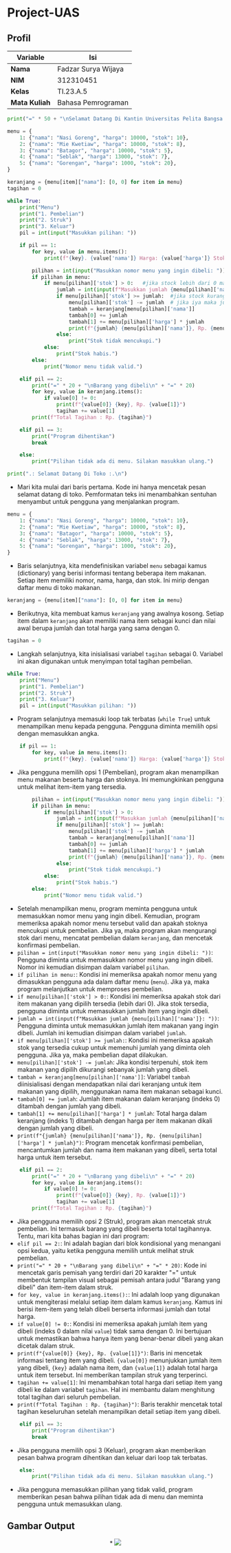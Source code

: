 # Project-UAS
## Profil
| Variable | Isi |
| -------- | --- |
| **Nama** | Fadzar Surya Wijaya |
| **NIM** | 312310451 |
| **Kelas** | TI.23.A.5 |
| **Mata Kuliah** | Bahasa Pemrograman |

```python
print("=" * 50 + "\nSelamat Datang Di Kantin Universitas Pelita Bangsa \n" + "=" * 50)

menu = {
    1: {"nama": "Nasi Goreng", "harga": 10000, "stok": 10},
    2: {"nama": "Mie Kwetiaw", "harga": 10000, "stok": 8},
    3: {"nama": "Batagor", "harga": 10000, "stok": 5},
    4: {"nama": "Seblak", "harga": 13000, "stok": 7},
    5: {"nama": "Gorengan", "harga": 1000, "stok": 20},
}

keranjang = {menu[item]["nama"]: [0, 0] for item in menu}
tagihan = 0

while True:
    print("Menu")
    print("1. Pembelian")
    print("2. Struk")
    print("3. Keluar")
    pil = int(input("Masukkan pilihan: "))

    if pil == 1:
        for key, value in menu.items():
            print(f"{key}. {value['nama']} Harga: {value['harga']} Stok: {value['stok']}")

        pilihan = int(input("Masukkan nomor menu yang ingin dibeli: "))
        if pilihan in menu:
            if menu[pilihan]['stok'] > 0:   #jika stock lebih dari 0 maka
                jumlah = int(input(f"Masukkan jumlah {menu[pilihan]['nama']}: "))  #variable jumlah akan memanggil input baru
                if menu[pilihan]['stok'] >= jumlah:  #jika stock kurang dari jumlah yg otomatis mengacu pada jumlah nasi goreng
                    menu[pilihan]['stok'] -= jumlah  # jika iya maka jumlah tersebut akan dikurangi dari stock sebelumnya
                    tambah = keranjang[menu[pilihan]['nama']]
                    tambah[0] += jumlah
                    tambah[1] += menu[pilihan]['harga'] * jumlah
                    print(f"{jumlah} {menu[pilihan]['nama']}, Rp. {menu[pilihan]['harga'] * jumlah}")
                else:
                    print("Stok tidak mencukupi.")
            else:
                print("Stok habis.")
        else:
            print("Nomor menu tidak valid.")

    elif pil == 2:
        print("=" * 20 + "\nBarang yang dibeli\n" + "=" * 20)
        for key, value in keranjang.items():
            if value[0] != 0:
                print(f"{value[0]} {key}, Rp. {value[1]}")
                tagihan += value[1]
        print(f"Total Tagihan : Rp. {tagihan}")

    elif pil == 3:
        print("Program dihentikan")
        break

    else:
        print("Pilihan tidak ada di menu. Silakan masukkan ulang.")
```

```python
print(".: Selamat Datang Di Toko :.\n")
```
* Mari kita mulai dari baris pertama. Kode ini hanya mencetak pesan selamat datang di toko. Pemformatan teks ini menambahkan sentuhan menyambut untuk pengguna yang menjalankan program.

```python
menu = {
    1: {"nama": "Nasi Goreng", "harga": 10000, "stok": 10},
    2: {"nama": "Mie Kwetiaw", "harga": 10000, "stok": 8},
    3: {"nama": "Batagor", "harga": 10000, "stok": 5},
    4: {"nama": "Seblak", "harga": 13000, "stok": 7},
    5: {"nama": "Gorengan", "harga": 1000, "stok": 20},
}
```
* Baris selanjutnya, kita mendefinisikan variabel `menu` sebagai kamus (dictionary) yang berisi informasi tentang beberapa item makanan. Setiap item memiliki nomor, nama, harga, dan stok. Ini mirip dengan daftar menu di toko makanan.

```python
keranjang = {menu[item]["nama"]: [0, 0] for item in menu}
```
* Berikutnya, kita membuat kamus `keranjang` yang awalnya kosong. Setiap item dalam `keranjang` akan memiliki nama item sebagai kunci dan nilai awal berupa jumlah dan total harga yang sama dengan 0.

```python
tagihan = 0
```
* Langkah selanjutnya, kita inisialisasi variabel `tagihan` sebagai 0. Variabel ini akan digunakan untuk menyimpan total tagihan pembelian.

```python
while True:
    print("Menu")
    print("1. Pembelian")
    print("2. Struk")
    print("3. Keluar")
    pil = int(input("Masukkan pilihan: "))
```
* Program selanjutnya memasuki loop tak terbatas (`while True`) untuk menampilkan menu kepada pengguna. Pengguna diminta memilih opsi dengan memasukkan angka.

```python
    if pil == 1:
        for key, value in menu.items():
            print(f"{key}. {value['nama']} Harga: {value['harga']} Stok: {value['stok']}")
```
* Jika pengguna memilih opsi 1 (Pembelian), program akan menampilkan menu makanan beserta harga dan stoknya. Ini memungkinkan pengguna untuk melihat item-item yang tersedia.

```python
        pilihan = int(input("Masukkan nomor menu yang ingin dibeli: "))
        if pilihan in menu:
            if menu[pilihan]['stok'] > 0:
                jumlah = int(input(f"Masukkan jumlah {menu[pilihan]['nama']}: "))
                if menu[pilihan]['stok'] >= jumlah:
                    menu[pilihan]['stok'] -= jumlah
                    tambah = keranjang[menu[pilihan]['nama']]
                    tambah[0] += jumlah
                    tambah[1] += menu[pilihan]['harga'] * jumlah
                    print(f"{jumlah} {menu[pilihan]['nama']}, Rp. {menu[pilihan]['harga'] * jumlah}")
                else:
                    print("Stok tidak mencukupi.")
            else:
                print("Stok habis.")
        else:
            print("Nomor menu tidak valid.")
```
* Setelah menampilkan menu, program meminta pengguna untuk memasukkan nomor menu yang ingin dibeli. Kemudian, program memeriksa apakah nomor menu tersebut valid dan apakah stoknya mencukupi untuk pembelian. Jika ya, maka program akan mengurangi stok dari menu, mencatat pembelian dalam `keranjang`, dan mencetak konfirmasi pembelian.
* `pilihan = int(input("Masukkan nomor menu yang ingin dibeli: "))`: Pengguna diminta untuk memasukkan nomor menu yang ingin dibeli. Nomor ini kemudian disimpan dalam variabel `pilihan`.
* `if pilihan in menu:`: Kondisi ini memeriksa apakah nomor menu yang dimasukkan pengguna ada dalam daftar menu (`menu`). Jika ya, maka program melanjutkan untuk memproses pembelian.
* `if menu[pilihan]['stok'] > 0:`: Kondisi ini memeriksa apakah stok dari item makanan yang dipilih tersedia (lebih dari 0). Jika stok tersedia, pengguna diminta untuk memasukkan jumlah item yang ingin dibeli.
* `jumlah = int(input(f"Masukkan jumlah {menu[pilihan]['nama']}: "))`: Pengguna diminta untuk memasukkan jumlah item makanan yang ingin dibeli. Jumlah ini kemudian disimpan dalam variabel `jumlah`.
* `if menu[pilihan]['stok'] >= jumlah:`: Kondisi ini memeriksa apakah stok yang tersedia cukup untuk memenuhi jumlah yang diminta oleh pengguna. Jika ya, maka pembelian dapat dilakukan.
* `menu[pilihan]['stok'] -= jumlah`: Jika kondisi terpenuhi, stok item makanan yang dipilih dikurangi sebanyak jumlah yang dibeli.
* `tambah = keranjang[menu[pilihan]['nama']]`: Variabel `tambah` diinisialisasi dengan mendapatkan nilai dari keranjang untuk item makanan yang dipilih, menggunakan nama item makanan sebagai kunci.
* `tambah[0] += jumlah`: Jumlah item makanan dalam keranjang (indeks 0) ditambah dengan jumlah yang dibeli.
* `tambah[1] += menu[pilihan]['harga'] * jumlah`: Total harga dalam keranjang (indeks 1) ditambah dengan harga per item makanan dikali dengan jumlah yang dibeli.
* `print(f"{jumlah} {menu[pilihan]['nama']}, Rp. {menu[pilihan]['harga'] * jumlah}")`: Program mencetak konfirmasi pembelian, mencantumkan jumlah dan nama item makanan yang dibeli, serta total harga untuk item tersebut.


```python
    elif pil == 2:
        print("=" * 20 + "\nBarang yang dibeli\n" + "=" * 20)
        for key, value in keranjang.items():
            if value[0] != 0:
                print(f"{value[0]} {key}, Rp. {value[1]}")
                tagihan += value[1]
        print(f"Total Tagihan : Rp. {tagihan}")
```

* Jika pengguna memilih opsi 2 (Struk), program akan mencetak struk pembelian. Ini termasuk barang yang dibeli beserta total tagihannya.
Tentu, mari kita bahas bagian ini dari program:
* `elif pil == 2:`: Ini adalah bagian dari blok kondisional yang menangani opsi kedua, yaitu ketika pengguna memilih untuk melihat struk pembelian.
* `print("=" * 20 + "\nBarang yang dibeli\n" + "=" * 20)`: Kode ini mencetak garis pemisah yang terdiri dari 20 karakter "=" untuk membentuk tampilan visual sebagai pemisah antara judul "Barang yang dibeli" dan item-item dalam struk.
* `for key, value in keranjang.items():`: Ini adalah loop yang digunakan untuk mengiterasi melalui setiap item dalam kamus `keranjang`. Kamus ini berisi item-item yang telah dibeli berserta informasi jumlah dan total harga.
* `if value[0] != 0:`: Kondisi ini memeriksa apakah jumlah item yang dibeli (indeks 0 dalam nilai `value`) tidak sama dengan 0. Ini bertujuan untuk memastikan bahwa hanya item yang benar-benar dibeli yang akan dicetak dalam struk.
* `print(f"{value[0]} {key}, Rp. {value[1]}")`: Baris ini mencetak informasi tentang item yang dibeli. `{value[0]}` menunjukkan jumlah item yang dibeli, `{key}` adalah nama item, dan `{value[1]}` adalah total harga untuk item tersebut. Ini memberikan tampilan struk yang terperinci.
* `tagihan += value[1]`: Ini menambahkan total harga dari setiap item yang dibeli ke dalam variabel `tagihan`. Hal ini membantu dalam menghitung total tagihan dari seluruh pembelian.
* `print(f"Total Tagihan : Rp. {tagihan}")`: Baris terakhir mencetak total tagihan keseluruhan setelah menampilkan detail setiap item yang dibeli.

```python
    elif pil == 3:
        print("Program dihentikan")
        break
```
* Jika pengguna memilih opsi 3 (Keluar), program akan memberikan pesan bahwa program dihentikan dan keluar dari loop tak terbatas.


```python
    else:
        print("Pilihan tidak ada di menu. Silakan masukkan ulang.")
```
* Jika pengguna memasukkan pilihan yang tidak valid, program memberikan pesan bahwa pilihan tidak ada di menu dan meminta pengguna untuk memasukkan ulang.

## Gambar Output
<p align="center">
* <img src="Gambar/1.png">
</p>
